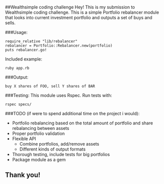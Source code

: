 ##Wealthsimple coding challenge
Hey! This is my submission to Wealthsimple coding challenge.
This is a simple Portfolio rebalancer module that looks into current investment portfolio and outputs a set of buys and sells.

###Usage:
```
require_relative "lib/rebalancer"
rebalancer = Portfolio::Rebalancer.new(portfolio)
puts rebalancer.go!
```
Included example:
```
ruby app.rb
```

###Output:
```
buy X shares of FOO, sell Y shares of BAR
```

###Testing:
This module uses Rspec. Run tests with:
```
rspec specs/
```

###TODO (if were to spend additional time on the project i would):
 - Portfolio rebalancing based on the total amount of portfolio and share rebalancing between assets
 - Proper portfolio validation
 - Flexible API
   - Combine portfolios, add/remove assets
   - Different kinds of output formats
 - Thorough testing, include tests for big portfolios
 - Package module as a gem


## Thank you!

